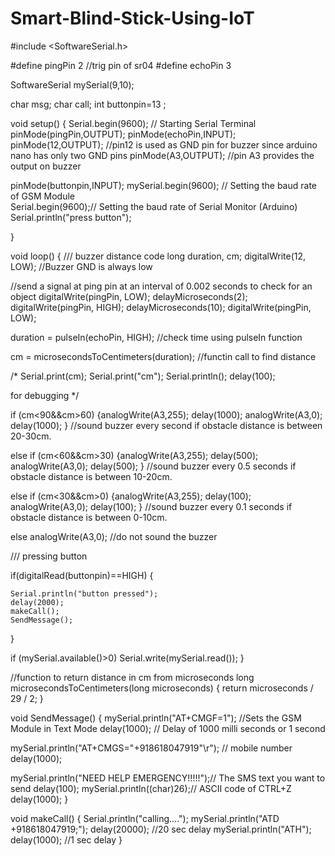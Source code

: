 # Smart-Blind-Stick-Using-IoT

#include <SoftwareSerial.h>

#define pingPin 2        //trig pin of sr04
#define echoPin 3

SoftwareSerial mySerial(9,10);

char msg;
char call;
int buttonpin=13 ;



void setup()
{
   Serial.begin(9600); // Starting Serial Terminal
   pinMode(pingPin,OUTPUT); 
   pinMode(echoPin,INPUT);
   pinMode(12,OUTPUT);   //pin12 is used as GND pin  for buzzer since arduino nano has only two GND pins
   pinMode(A3,OUTPUT);   //pin A3 provides the output on buzzer


  pinMode(buttonpin,INPUT);
  mySerial.begin(9600);   // Setting the baud rate of GSM Module  
  Serial.begin(9600);// Setting the baud rate of Serial Monitor (Arduino)
  Serial.println("press button");


   
}

void loop()
{  /// buzzer distance code
  long duration, cm;
  digitalWrite(12, LOW);   //Buzzer GND is always low



   //send a signal at ping pin at an interval of 0.002 seconds to check for an object
   digitalWrite(pingPin, LOW);
   delayMicroseconds(2);    
   digitalWrite(pingPin, HIGH);
   delayMicroseconds(10);
   digitalWrite(pingPin, LOW);

  
   duration = pulseIn(echoPin, HIGH);  //check time using pulseIn function
   
   cm = microsecondsToCentimeters(duration);   //functin call to find distance
   
  /* Serial.print(cm);
   Serial.print("cm");
   Serial.println();
   delay(100);
   
   for debugging
   */

   
   if (cm<90&&cm>60) 
                         {analogWrite(A3,255); 
                          delay(1000); 
                          analogWrite(A3,0); 
                          delay(1000); }    //sound buzzer every second if obstacle distance is between 20-30cm. 
  
   
   else if (cm<60&&cm>30) {analogWrite(A3,255); 
                           delay(500); 
                           analogWrite(A3,0); 
                           delay(500); }   //sound buzzer every 0.5 seconds if obstacle distance is between 10-20cm. 
  
   
   else if (cm<30&&cm>0)  {analogWrite(A3,255); 
                           delay(100); 
                           analogWrite(A3,0);
                           delay(100); }    //sound buzzer every 0.1 seconds if obstacle distance is between 0-10cm. 
  
   
   else                     analogWrite(A3,0); //do not sound the buzzer








/// pressing button

  if(digitalRead(buttonpin)==HIGH)
  {
    
    Serial.println("button pressed");
    delay(2000);
    makeCall();
    SendMessage();  
  }

 if (mySerial.available()>0)
 Serial.write(mySerial.read());
}


//function to return distance in cm from microseconds
long microsecondsToCentimeters(long microseconds)
 {
   return microseconds / 29 / 2;
}


void SendMessage()
{
  mySerial.println("AT+CMGF=1");    //Sets the GSM Module in Text Mode
  delay(1000);  // Delay of 1000 milli seconds or 1 second

  mySerial.println("AT+CMGS=\"+918618047919\"\r"); //  mobile number
  delay(1000);

  mySerial.println("NEED HELP EMERGENCY!!!!!");// The SMS text you want to send
  delay(100);
   mySerial.println((char)26);// ASCII code of CTRL+Z
  delay(1000);
}

void makeCall()
{
  Serial.println("calling....");
  mySerial.println("ATD +918618047919;");
  delay(20000); //20 sec delay
  mySerial.println("ATH");
  delay(1000); //1 sec delay
}
